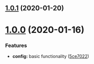## [1.0.1](https://github.com/banejs/config/compare/v1.0.0...v1.0.1) (2020-01-20)



# [1.0.0](https://github.com/banejs/config/compare/5ce70227844a536370677d562651ea3cc638e78a...v1.0.0) (2020-01-16)


### Features

* **config:** basic functionality ([5ce7022](https://github.com/banejs/config/commit/5ce70227844a536370677d562651ea3cc638e78a))



